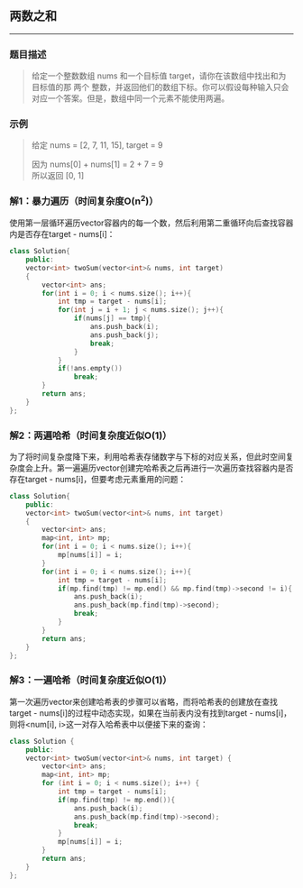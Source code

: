 ## 两数之和
***

### 题目描述
> 给定一个整数数组 nums 和一个目标值 target，请你在该数组中找出和为目标值的那 两个 整数，并返回他们的数组下标。你可以假设每种输入只会对应一个答案。但是，数组中同一个元素不能使用两遍。

### 示例
> 给定 nums = [2, 7, 11, 15], target = 9
> 
> 因为 nums[0] + nums[1] = 2 + 7 = 9  
> 所以返回 [0, 1]

### 解1：暴力遍历（时间复杂度O(n<sup>2</sup>)）
使用第一层循环遍历vector容器内的每一个数，然后利用第二重循环向后查找容器内是否存在target - nums[i]：
```C++
class Solution{  
    public:  
    vector<int> twoSum(vector<int>& nums, int target) 
    {  
        vector<int> ans;
        for(int i = 0; i < nums.size(); i++){ 
            int tmp = target - nums[i];  
            for(int j = i + 1; j < nums.size(); j++){  
                if(nums[j] == tmp){  
                    ans.push_back(i);  
                    ans.push_back(j);  
                    break;  
                }  
            }  
            if(!ans.empty())  
                break;  
        }  
        return ans;  
    }  
};
```  


### 解2：两遍哈希（时间复杂度近似O(1)）
为了将时间复杂度降下来，利用哈希表存储数字与下标的对应关系，但此时空间复杂度会上升。第一遍遍历vector创建完哈希表之后再进行一次遍历查找容器内是否存在target - nums[i]，但要考虑元素重用的问题：
```C++
class Solution{
    public:
    vector<int> twoSum(vector<int>& nums, int target)
    {
        vector<int> ans;
        map<int, int> mp;
        for(int i = 0; i < nums.size(); i++){
            mp[nums[i]] = i;
        }
        for(int i = 0; i < nums.size(); i++){
            int tmp = target - nums[i];
            if(mp.find(tmp) != mp.end() && mp.find(tmp)->second != i){
                ans.push_back(i);
                ans.push_back(mp.find(tmp)->second);
                break;
            }
        } 
        return ans;
    }
};
```

### 解3：一遍哈希（时间复杂度近似O(1)）
第一次遍历vector来创建哈希表的步骤可以省略，而将哈希表的创建放在查找target - nums[i]的过程中动态实现，如果在当前表内没有找到target - nums[i]，则将<num[i], i>这一对存入哈希表中以便接下来的查询：
```C++
class Solution {
    public:
    vector<int> twoSum(vector<int>& nums, int target) {
        vector<int> ans;
        map<int, int> mp;
        for (int i = 0; i < nums.size(); i++) {
            int tmp = target - nums[i];
            if(mp.find(tmp) != mp.end()){
                ans.push_back(i);
                ans.push_back(mp.find(tmp)->second);
                break;
            }
            mp[nums[i]] = i;
        }
        return ans;
    }
};
``` 